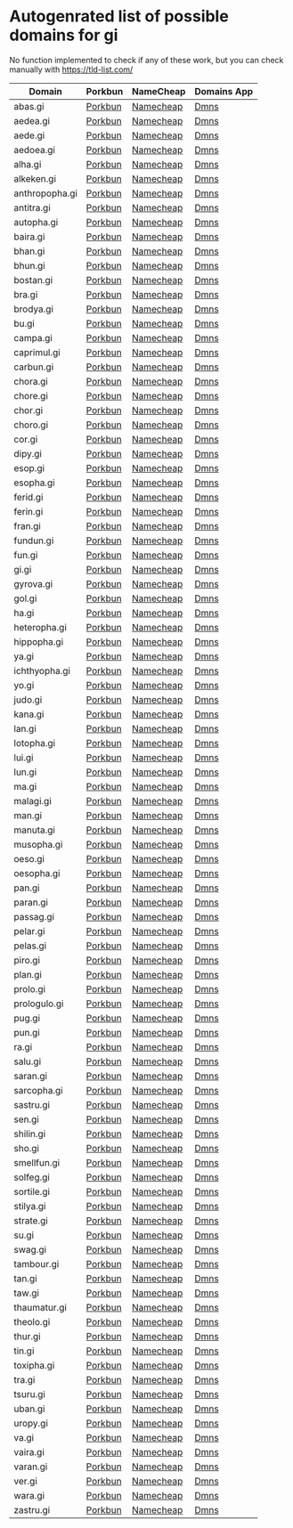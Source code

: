 # Autogenrated list of possible domains for gi

No function implemented to check if any of these work, but you can check manually with https://tld-list.com/

| Domain | Porkbun | NameCheap | Domains App |
|---|---|---|---|
| abas.gi | [Porkbun](https://porkbun.com/checkout/search?prb=e814663da1&tlds=&idnLanguage=&search=search&q=abas.gi) | [Namecheap](https://www.namecheap.com/domains/registration/results/?domain=abas.gi) | [Dmns](https://dmns.app/domains?q=abas.gi) |
| aedea.gi | [Porkbun](https://porkbun.com/checkout/search?prb=e814663da1&tlds=&idnLanguage=&search=search&q=aedea.gi) | [Namecheap](https://www.namecheap.com/domains/registration/results/?domain=aedea.gi) | [Dmns](https://dmns.app/domains?q=aedea.gi) |
| aede.gi | [Porkbun](https://porkbun.com/checkout/search?prb=e814663da1&tlds=&idnLanguage=&search=search&q=aede.gi) | [Namecheap](https://www.namecheap.com/domains/registration/results/?domain=aede.gi) | [Dmns](https://dmns.app/domains?q=aede.gi) |
| aedoea.gi | [Porkbun](https://porkbun.com/checkout/search?prb=e814663da1&tlds=&idnLanguage=&search=search&q=aedoea.gi) | [Namecheap](https://www.namecheap.com/domains/registration/results/?domain=aedoea.gi) | [Dmns](https://dmns.app/domains?q=aedoea.gi) |
| alha.gi | [Porkbun](https://porkbun.com/checkout/search?prb=e814663da1&tlds=&idnLanguage=&search=search&q=alha.gi) | [Namecheap](https://www.namecheap.com/domains/registration/results/?domain=alha.gi) | [Dmns](https://dmns.app/domains?q=alha.gi) |
| alkeken.gi | [Porkbun](https://porkbun.com/checkout/search?prb=e814663da1&tlds=&idnLanguage=&search=search&q=alkeken.gi) | [Namecheap](https://www.namecheap.com/domains/registration/results/?domain=alkeken.gi) | [Dmns](https://dmns.app/domains?q=alkeken.gi) |
| anthropopha.gi | [Porkbun](https://porkbun.com/checkout/search?prb=e814663da1&tlds=&idnLanguage=&search=search&q=anthropopha.gi) | [Namecheap](https://www.namecheap.com/domains/registration/results/?domain=anthropopha.gi) | [Dmns](https://dmns.app/domains?q=anthropopha.gi) |
| antitra.gi | [Porkbun](https://porkbun.com/checkout/search?prb=e814663da1&tlds=&idnLanguage=&search=search&q=antitra.gi) | [Namecheap](https://www.namecheap.com/domains/registration/results/?domain=antitra.gi) | [Dmns](https://dmns.app/domains?q=antitra.gi) |
| autopha.gi | [Porkbun](https://porkbun.com/checkout/search?prb=e814663da1&tlds=&idnLanguage=&search=search&q=autopha.gi) | [Namecheap](https://www.namecheap.com/domains/registration/results/?domain=autopha.gi) | [Dmns](https://dmns.app/domains?q=autopha.gi) |
| baira.gi | [Porkbun](https://porkbun.com/checkout/search?prb=e814663da1&tlds=&idnLanguage=&search=search&q=baira.gi) | [Namecheap](https://www.namecheap.com/domains/registration/results/?domain=baira.gi) | [Dmns](https://dmns.app/domains?q=baira.gi) |
| bhan.gi | [Porkbun](https://porkbun.com/checkout/search?prb=e814663da1&tlds=&idnLanguage=&search=search&q=bhan.gi) | [Namecheap](https://www.namecheap.com/domains/registration/results/?domain=bhan.gi) | [Dmns](https://dmns.app/domains?q=bhan.gi) |
| bhun.gi | [Porkbun](https://porkbun.com/checkout/search?prb=e814663da1&tlds=&idnLanguage=&search=search&q=bhun.gi) | [Namecheap](https://www.namecheap.com/domains/registration/results/?domain=bhun.gi) | [Dmns](https://dmns.app/domains?q=bhun.gi) |
| bostan.gi | [Porkbun](https://porkbun.com/checkout/search?prb=e814663da1&tlds=&idnLanguage=&search=search&q=bostan.gi) | [Namecheap](https://www.namecheap.com/domains/registration/results/?domain=bostan.gi) | [Dmns](https://dmns.app/domains?q=bostan.gi) |
| bra.gi | [Porkbun](https://porkbun.com/checkout/search?prb=e814663da1&tlds=&idnLanguage=&search=search&q=bra.gi) | [Namecheap](https://www.namecheap.com/domains/registration/results/?domain=bra.gi) | [Dmns](https://dmns.app/domains?q=bra.gi) |
| brodya.gi | [Porkbun](https://porkbun.com/checkout/search?prb=e814663da1&tlds=&idnLanguage=&search=search&q=brodya.gi) | [Namecheap](https://www.namecheap.com/domains/registration/results/?domain=brodya.gi) | [Dmns](https://dmns.app/domains?q=brodya.gi) |
| bu.gi | [Porkbun](https://porkbun.com/checkout/search?prb=e814663da1&tlds=&idnLanguage=&search=search&q=bu.gi) | [Namecheap](https://www.namecheap.com/domains/registration/results/?domain=bu.gi) | [Dmns](https://dmns.app/domains?q=bu.gi) |
| campa.gi | [Porkbun](https://porkbun.com/checkout/search?prb=e814663da1&tlds=&idnLanguage=&search=search&q=campa.gi) | [Namecheap](https://www.namecheap.com/domains/registration/results/?domain=campa.gi) | [Dmns](https://dmns.app/domains?q=campa.gi) |
| caprimul.gi | [Porkbun](https://porkbun.com/checkout/search?prb=e814663da1&tlds=&idnLanguage=&search=search&q=caprimul.gi) | [Namecheap](https://www.namecheap.com/domains/registration/results/?domain=caprimul.gi) | [Dmns](https://dmns.app/domains?q=caprimul.gi) |
| carbun.gi | [Porkbun](https://porkbun.com/checkout/search?prb=e814663da1&tlds=&idnLanguage=&search=search&q=carbun.gi) | [Namecheap](https://www.namecheap.com/domains/registration/results/?domain=carbun.gi) | [Dmns](https://dmns.app/domains?q=carbun.gi) |
| chora.gi | [Porkbun](https://porkbun.com/checkout/search?prb=e814663da1&tlds=&idnLanguage=&search=search&q=chora.gi) | [Namecheap](https://www.namecheap.com/domains/registration/results/?domain=chora.gi) | [Dmns](https://dmns.app/domains?q=chora.gi) |
| chore.gi | [Porkbun](https://porkbun.com/checkout/search?prb=e814663da1&tlds=&idnLanguage=&search=search&q=chore.gi) | [Namecheap](https://www.namecheap.com/domains/registration/results/?domain=chore.gi) | [Dmns](https://dmns.app/domains?q=chore.gi) |
| chor.gi | [Porkbun](https://porkbun.com/checkout/search?prb=e814663da1&tlds=&idnLanguage=&search=search&q=chor.gi) | [Namecheap](https://www.namecheap.com/domains/registration/results/?domain=chor.gi) | [Dmns](https://dmns.app/domains?q=chor.gi) |
| choro.gi | [Porkbun](https://porkbun.com/checkout/search?prb=e814663da1&tlds=&idnLanguage=&search=search&q=choro.gi) | [Namecheap](https://www.namecheap.com/domains/registration/results/?domain=choro.gi) | [Dmns](https://dmns.app/domains?q=choro.gi) |
| cor.gi | [Porkbun](https://porkbun.com/checkout/search?prb=e814663da1&tlds=&idnLanguage=&search=search&q=cor.gi) | [Namecheap](https://www.namecheap.com/domains/registration/results/?domain=cor.gi) | [Dmns](https://dmns.app/domains?q=cor.gi) |
| dipy.gi | [Porkbun](https://porkbun.com/checkout/search?prb=e814663da1&tlds=&idnLanguage=&search=search&q=dipy.gi) | [Namecheap](https://www.namecheap.com/domains/registration/results/?domain=dipy.gi) | [Dmns](https://dmns.app/domains?q=dipy.gi) |
| esop.gi | [Porkbun](https://porkbun.com/checkout/search?prb=e814663da1&tlds=&idnLanguage=&search=search&q=esop.gi) | [Namecheap](https://www.namecheap.com/domains/registration/results/?domain=esop.gi) | [Dmns](https://dmns.app/domains?q=esop.gi) |
| esopha.gi | [Porkbun](https://porkbun.com/checkout/search?prb=e814663da1&tlds=&idnLanguage=&search=search&q=esopha.gi) | [Namecheap](https://www.namecheap.com/domains/registration/results/?domain=esopha.gi) | [Dmns](https://dmns.app/domains?q=esopha.gi) |
| ferid.gi | [Porkbun](https://porkbun.com/checkout/search?prb=e814663da1&tlds=&idnLanguage=&search=search&q=ferid.gi) | [Namecheap](https://www.namecheap.com/domains/registration/results/?domain=ferid.gi) | [Dmns](https://dmns.app/domains?q=ferid.gi) |
| ferin.gi | [Porkbun](https://porkbun.com/checkout/search?prb=e814663da1&tlds=&idnLanguage=&search=search&q=ferin.gi) | [Namecheap](https://www.namecheap.com/domains/registration/results/?domain=ferin.gi) | [Dmns](https://dmns.app/domains?q=ferin.gi) |
| fran.gi | [Porkbun](https://porkbun.com/checkout/search?prb=e814663da1&tlds=&idnLanguage=&search=search&q=fran.gi) | [Namecheap](https://www.namecheap.com/domains/registration/results/?domain=fran.gi) | [Dmns](https://dmns.app/domains?q=fran.gi) |
| fundun.gi | [Porkbun](https://porkbun.com/checkout/search?prb=e814663da1&tlds=&idnLanguage=&search=search&q=fundun.gi) | [Namecheap](https://www.namecheap.com/domains/registration/results/?domain=fundun.gi) | [Dmns](https://dmns.app/domains?q=fundun.gi) |
| fun.gi | [Porkbun](https://porkbun.com/checkout/search?prb=e814663da1&tlds=&idnLanguage=&search=search&q=fun.gi) | [Namecheap](https://www.namecheap.com/domains/registration/results/?domain=fun.gi) | [Dmns](https://dmns.app/domains?q=fun.gi) |
| gi.gi | [Porkbun](https://porkbun.com/checkout/search?prb=e814663da1&tlds=&idnLanguage=&search=search&q=gi.gi) | [Namecheap](https://www.namecheap.com/domains/registration/results/?domain=gi.gi) | [Dmns](https://dmns.app/domains?q=gi.gi) |
| gyrova.gi | [Porkbun](https://porkbun.com/checkout/search?prb=e814663da1&tlds=&idnLanguage=&search=search&q=gyrova.gi) | [Namecheap](https://www.namecheap.com/domains/registration/results/?domain=gyrova.gi) | [Dmns](https://dmns.app/domains?q=gyrova.gi) |
| gol.gi | [Porkbun](https://porkbun.com/checkout/search?prb=e814663da1&tlds=&idnLanguage=&search=search&q=gol.gi) | [Namecheap](https://www.namecheap.com/domains/registration/results/?domain=gol.gi) | [Dmns](https://dmns.app/domains?q=gol.gi) |
| ha.gi | [Porkbun](https://porkbun.com/checkout/search?prb=e814663da1&tlds=&idnLanguage=&search=search&q=ha.gi) | [Namecheap](https://www.namecheap.com/domains/registration/results/?domain=ha.gi) | [Dmns](https://dmns.app/domains?q=ha.gi) |
| heteropha.gi | [Porkbun](https://porkbun.com/checkout/search?prb=e814663da1&tlds=&idnLanguage=&search=search&q=heteropha.gi) | [Namecheap](https://www.namecheap.com/domains/registration/results/?domain=heteropha.gi) | [Dmns](https://dmns.app/domains?q=heteropha.gi) |
| hippopha.gi | [Porkbun](https://porkbun.com/checkout/search?prb=e814663da1&tlds=&idnLanguage=&search=search&q=hippopha.gi) | [Namecheap](https://www.namecheap.com/domains/registration/results/?domain=hippopha.gi) | [Dmns](https://dmns.app/domains?q=hippopha.gi) |
| ya.gi | [Porkbun](https://porkbun.com/checkout/search?prb=e814663da1&tlds=&idnLanguage=&search=search&q=ya.gi) | [Namecheap](https://www.namecheap.com/domains/registration/results/?domain=ya.gi) | [Dmns](https://dmns.app/domains?q=ya.gi) |
| ichthyopha.gi | [Porkbun](https://porkbun.com/checkout/search?prb=e814663da1&tlds=&idnLanguage=&search=search&q=ichthyopha.gi) | [Namecheap](https://www.namecheap.com/domains/registration/results/?domain=ichthyopha.gi) | [Dmns](https://dmns.app/domains?q=ichthyopha.gi) |
| yo.gi | [Porkbun](https://porkbun.com/checkout/search?prb=e814663da1&tlds=&idnLanguage=&search=search&q=yo.gi) | [Namecheap](https://www.namecheap.com/domains/registration/results/?domain=yo.gi) | [Dmns](https://dmns.app/domains?q=yo.gi) |
| judo.gi | [Porkbun](https://porkbun.com/checkout/search?prb=e814663da1&tlds=&idnLanguage=&search=search&q=judo.gi) | [Namecheap](https://www.namecheap.com/domains/registration/results/?domain=judo.gi) | [Dmns](https://dmns.app/domains?q=judo.gi) |
| kana.gi | [Porkbun](https://porkbun.com/checkout/search?prb=e814663da1&tlds=&idnLanguage=&search=search&q=kana.gi) | [Namecheap](https://www.namecheap.com/domains/registration/results/?domain=kana.gi) | [Dmns](https://dmns.app/domains?q=kana.gi) |
| lan.gi | [Porkbun](https://porkbun.com/checkout/search?prb=e814663da1&tlds=&idnLanguage=&search=search&q=lan.gi) | [Namecheap](https://www.namecheap.com/domains/registration/results/?domain=lan.gi) | [Dmns](https://dmns.app/domains?q=lan.gi) |
| lotopha.gi | [Porkbun](https://porkbun.com/checkout/search?prb=e814663da1&tlds=&idnLanguage=&search=search&q=lotopha.gi) | [Namecheap](https://www.namecheap.com/domains/registration/results/?domain=lotopha.gi) | [Dmns](https://dmns.app/domains?q=lotopha.gi) |
| lui.gi | [Porkbun](https://porkbun.com/checkout/search?prb=e814663da1&tlds=&idnLanguage=&search=search&q=lui.gi) | [Namecheap](https://www.namecheap.com/domains/registration/results/?domain=lui.gi) | [Dmns](https://dmns.app/domains?q=lui.gi) |
| lun.gi | [Porkbun](https://porkbun.com/checkout/search?prb=e814663da1&tlds=&idnLanguage=&search=search&q=lun.gi) | [Namecheap](https://www.namecheap.com/domains/registration/results/?domain=lun.gi) | [Dmns](https://dmns.app/domains?q=lun.gi) |
| ma.gi | [Porkbun](https://porkbun.com/checkout/search?prb=e814663da1&tlds=&idnLanguage=&search=search&q=ma.gi) | [Namecheap](https://www.namecheap.com/domains/registration/results/?domain=ma.gi) | [Dmns](https://dmns.app/domains?q=ma.gi) |
| malagi.gi | [Porkbun](https://porkbun.com/checkout/search?prb=e814663da1&tlds=&idnLanguage=&search=search&q=malagi.gi) | [Namecheap](https://www.namecheap.com/domains/registration/results/?domain=malagi.gi) | [Dmns](https://dmns.app/domains?q=malagi.gi) |
| man.gi | [Porkbun](https://porkbun.com/checkout/search?prb=e814663da1&tlds=&idnLanguage=&search=search&q=man.gi) | [Namecheap](https://www.namecheap.com/domains/registration/results/?domain=man.gi) | [Dmns](https://dmns.app/domains?q=man.gi) |
| manuta.gi | [Porkbun](https://porkbun.com/checkout/search?prb=e814663da1&tlds=&idnLanguage=&search=search&q=manuta.gi) | [Namecheap](https://www.namecheap.com/domains/registration/results/?domain=manuta.gi) | [Dmns](https://dmns.app/domains?q=manuta.gi) |
| musopha.gi | [Porkbun](https://porkbun.com/checkout/search?prb=e814663da1&tlds=&idnLanguage=&search=search&q=musopha.gi) | [Namecheap](https://www.namecheap.com/domains/registration/results/?domain=musopha.gi) | [Dmns](https://dmns.app/domains?q=musopha.gi) |
| oeso.gi | [Porkbun](https://porkbun.com/checkout/search?prb=e814663da1&tlds=&idnLanguage=&search=search&q=oeso.gi) | [Namecheap](https://www.namecheap.com/domains/registration/results/?domain=oeso.gi) | [Dmns](https://dmns.app/domains?q=oeso.gi) |
| oesopha.gi | [Porkbun](https://porkbun.com/checkout/search?prb=e814663da1&tlds=&idnLanguage=&search=search&q=oesopha.gi) | [Namecheap](https://www.namecheap.com/domains/registration/results/?domain=oesopha.gi) | [Dmns](https://dmns.app/domains?q=oesopha.gi) |
| pan.gi | [Porkbun](https://porkbun.com/checkout/search?prb=e814663da1&tlds=&idnLanguage=&search=search&q=pan.gi) | [Namecheap](https://www.namecheap.com/domains/registration/results/?domain=pan.gi) | [Dmns](https://dmns.app/domains?q=pan.gi) |
| paran.gi | [Porkbun](https://porkbun.com/checkout/search?prb=e814663da1&tlds=&idnLanguage=&search=search&q=paran.gi) | [Namecheap](https://www.namecheap.com/domains/registration/results/?domain=paran.gi) | [Dmns](https://dmns.app/domains?q=paran.gi) |
| passag.gi | [Porkbun](https://porkbun.com/checkout/search?prb=e814663da1&tlds=&idnLanguage=&search=search&q=passag.gi) | [Namecheap](https://www.namecheap.com/domains/registration/results/?domain=passag.gi) | [Dmns](https://dmns.app/domains?q=passag.gi) |
| pelar.gi | [Porkbun](https://porkbun.com/checkout/search?prb=e814663da1&tlds=&idnLanguage=&search=search&q=pelar.gi) | [Namecheap](https://www.namecheap.com/domains/registration/results/?domain=pelar.gi) | [Dmns](https://dmns.app/domains?q=pelar.gi) |
| pelas.gi | [Porkbun](https://porkbun.com/checkout/search?prb=e814663da1&tlds=&idnLanguage=&search=search&q=pelas.gi) | [Namecheap](https://www.namecheap.com/domains/registration/results/?domain=pelas.gi) | [Dmns](https://dmns.app/domains?q=pelas.gi) |
| piro.gi | [Porkbun](https://porkbun.com/checkout/search?prb=e814663da1&tlds=&idnLanguage=&search=search&q=piro.gi) | [Namecheap](https://www.namecheap.com/domains/registration/results/?domain=piro.gi) | [Dmns](https://dmns.app/domains?q=piro.gi) |
| plan.gi | [Porkbun](https://porkbun.com/checkout/search?prb=e814663da1&tlds=&idnLanguage=&search=search&q=plan.gi) | [Namecheap](https://www.namecheap.com/domains/registration/results/?domain=plan.gi) | [Dmns](https://dmns.app/domains?q=plan.gi) |
| prolo.gi | [Porkbun](https://porkbun.com/checkout/search?prb=e814663da1&tlds=&idnLanguage=&search=search&q=prolo.gi) | [Namecheap](https://www.namecheap.com/domains/registration/results/?domain=prolo.gi) | [Dmns](https://dmns.app/domains?q=prolo.gi) |
| prologulo.gi | [Porkbun](https://porkbun.com/checkout/search?prb=e814663da1&tlds=&idnLanguage=&search=search&q=prologulo.gi) | [Namecheap](https://www.namecheap.com/domains/registration/results/?domain=prologulo.gi) | [Dmns](https://dmns.app/domains?q=prologulo.gi) |
| pug.gi | [Porkbun](https://porkbun.com/checkout/search?prb=e814663da1&tlds=&idnLanguage=&search=search&q=pug.gi) | [Namecheap](https://www.namecheap.com/domains/registration/results/?domain=pug.gi) | [Dmns](https://dmns.app/domains?q=pug.gi) |
| pun.gi | [Porkbun](https://porkbun.com/checkout/search?prb=e814663da1&tlds=&idnLanguage=&search=search&q=pun.gi) | [Namecheap](https://www.namecheap.com/domains/registration/results/?domain=pun.gi) | [Dmns](https://dmns.app/domains?q=pun.gi) |
| ra.gi | [Porkbun](https://porkbun.com/checkout/search?prb=e814663da1&tlds=&idnLanguage=&search=search&q=ra.gi) | [Namecheap](https://www.namecheap.com/domains/registration/results/?domain=ra.gi) | [Dmns](https://dmns.app/domains?q=ra.gi) |
| salu.gi | [Porkbun](https://porkbun.com/checkout/search?prb=e814663da1&tlds=&idnLanguage=&search=search&q=salu.gi) | [Namecheap](https://www.namecheap.com/domains/registration/results/?domain=salu.gi) | [Dmns](https://dmns.app/domains?q=salu.gi) |
| saran.gi | [Porkbun](https://porkbun.com/checkout/search?prb=e814663da1&tlds=&idnLanguage=&search=search&q=saran.gi) | [Namecheap](https://www.namecheap.com/domains/registration/results/?domain=saran.gi) | [Dmns](https://dmns.app/domains?q=saran.gi) |
| sarcopha.gi | [Porkbun](https://porkbun.com/checkout/search?prb=e814663da1&tlds=&idnLanguage=&search=search&q=sarcopha.gi) | [Namecheap](https://www.namecheap.com/domains/registration/results/?domain=sarcopha.gi) | [Dmns](https://dmns.app/domains?q=sarcopha.gi) |
| sastru.gi | [Porkbun](https://porkbun.com/checkout/search?prb=e814663da1&tlds=&idnLanguage=&search=search&q=sastru.gi) | [Namecheap](https://www.namecheap.com/domains/registration/results/?domain=sastru.gi) | [Dmns](https://dmns.app/domains?q=sastru.gi) |
| sen.gi | [Porkbun](https://porkbun.com/checkout/search?prb=e814663da1&tlds=&idnLanguage=&search=search&q=sen.gi) | [Namecheap](https://www.namecheap.com/domains/registration/results/?domain=sen.gi) | [Dmns](https://dmns.app/domains?q=sen.gi) |
| shilin.gi | [Porkbun](https://porkbun.com/checkout/search?prb=e814663da1&tlds=&idnLanguage=&search=search&q=shilin.gi) | [Namecheap](https://www.namecheap.com/domains/registration/results/?domain=shilin.gi) | [Dmns](https://dmns.app/domains?q=shilin.gi) |
| sho.gi | [Porkbun](https://porkbun.com/checkout/search?prb=e814663da1&tlds=&idnLanguage=&search=search&q=sho.gi) | [Namecheap](https://www.namecheap.com/domains/registration/results/?domain=sho.gi) | [Dmns](https://dmns.app/domains?q=sho.gi) |
| smellfun.gi | [Porkbun](https://porkbun.com/checkout/search?prb=e814663da1&tlds=&idnLanguage=&search=search&q=smellfun.gi) | [Namecheap](https://www.namecheap.com/domains/registration/results/?domain=smellfun.gi) | [Dmns](https://dmns.app/domains?q=smellfun.gi) |
| solfeg.gi | [Porkbun](https://porkbun.com/checkout/search?prb=e814663da1&tlds=&idnLanguage=&search=search&q=solfeg.gi) | [Namecheap](https://www.namecheap.com/domains/registration/results/?domain=solfeg.gi) | [Dmns](https://dmns.app/domains?q=solfeg.gi) |
| sortile.gi | [Porkbun](https://porkbun.com/checkout/search?prb=e814663da1&tlds=&idnLanguage=&search=search&q=sortile.gi) | [Namecheap](https://www.namecheap.com/domains/registration/results/?domain=sortile.gi) | [Dmns](https://dmns.app/domains?q=sortile.gi) |
| stilya.gi | [Porkbun](https://porkbun.com/checkout/search?prb=e814663da1&tlds=&idnLanguage=&search=search&q=stilya.gi) | [Namecheap](https://www.namecheap.com/domains/registration/results/?domain=stilya.gi) | [Dmns](https://dmns.app/domains?q=stilya.gi) |
| strate.gi | [Porkbun](https://porkbun.com/checkout/search?prb=e814663da1&tlds=&idnLanguage=&search=search&q=strate.gi) | [Namecheap](https://www.namecheap.com/domains/registration/results/?domain=strate.gi) | [Dmns](https://dmns.app/domains?q=strate.gi) |
| su.gi | [Porkbun](https://porkbun.com/checkout/search?prb=e814663da1&tlds=&idnLanguage=&search=search&q=su.gi) | [Namecheap](https://www.namecheap.com/domains/registration/results/?domain=su.gi) | [Dmns](https://dmns.app/domains?q=su.gi) |
| swag.gi | [Porkbun](https://porkbun.com/checkout/search?prb=e814663da1&tlds=&idnLanguage=&search=search&q=swag.gi) | [Namecheap](https://www.namecheap.com/domains/registration/results/?domain=swag.gi) | [Dmns](https://dmns.app/domains?q=swag.gi) |
| tambour.gi | [Porkbun](https://porkbun.com/checkout/search?prb=e814663da1&tlds=&idnLanguage=&search=search&q=tambour.gi) | [Namecheap](https://www.namecheap.com/domains/registration/results/?domain=tambour.gi) | [Dmns](https://dmns.app/domains?q=tambour.gi) |
| tan.gi | [Porkbun](https://porkbun.com/checkout/search?prb=e814663da1&tlds=&idnLanguage=&search=search&q=tan.gi) | [Namecheap](https://www.namecheap.com/domains/registration/results/?domain=tan.gi) | [Dmns](https://dmns.app/domains?q=tan.gi) |
| taw.gi | [Porkbun](https://porkbun.com/checkout/search?prb=e814663da1&tlds=&idnLanguage=&search=search&q=taw.gi) | [Namecheap](https://www.namecheap.com/domains/registration/results/?domain=taw.gi) | [Dmns](https://dmns.app/domains?q=taw.gi) |
| thaumatur.gi | [Porkbun](https://porkbun.com/checkout/search?prb=e814663da1&tlds=&idnLanguage=&search=search&q=thaumatur.gi) | [Namecheap](https://www.namecheap.com/domains/registration/results/?domain=thaumatur.gi) | [Dmns](https://dmns.app/domains?q=thaumatur.gi) |
| theolo.gi | [Porkbun](https://porkbun.com/checkout/search?prb=e814663da1&tlds=&idnLanguage=&search=search&q=theolo.gi) | [Namecheap](https://www.namecheap.com/domains/registration/results/?domain=theolo.gi) | [Dmns](https://dmns.app/domains?q=theolo.gi) |
| thur.gi | [Porkbun](https://porkbun.com/checkout/search?prb=e814663da1&tlds=&idnLanguage=&search=search&q=thur.gi) | [Namecheap](https://www.namecheap.com/domains/registration/results/?domain=thur.gi) | [Dmns](https://dmns.app/domains?q=thur.gi) |
| tin.gi | [Porkbun](https://porkbun.com/checkout/search?prb=e814663da1&tlds=&idnLanguage=&search=search&q=tin.gi) | [Namecheap](https://www.namecheap.com/domains/registration/results/?domain=tin.gi) | [Dmns](https://dmns.app/domains?q=tin.gi) |
| toxipha.gi | [Porkbun](https://porkbun.com/checkout/search?prb=e814663da1&tlds=&idnLanguage=&search=search&q=toxipha.gi) | [Namecheap](https://www.namecheap.com/domains/registration/results/?domain=toxipha.gi) | [Dmns](https://dmns.app/domains?q=toxipha.gi) |
| tra.gi | [Porkbun](https://porkbun.com/checkout/search?prb=e814663da1&tlds=&idnLanguage=&search=search&q=tra.gi) | [Namecheap](https://www.namecheap.com/domains/registration/results/?domain=tra.gi) | [Dmns](https://dmns.app/domains?q=tra.gi) |
| tsuru.gi | [Porkbun](https://porkbun.com/checkout/search?prb=e814663da1&tlds=&idnLanguage=&search=search&q=tsuru.gi) | [Namecheap](https://www.namecheap.com/domains/registration/results/?domain=tsuru.gi) | [Dmns](https://dmns.app/domains?q=tsuru.gi) |
| uban.gi | [Porkbun](https://porkbun.com/checkout/search?prb=e814663da1&tlds=&idnLanguage=&search=search&q=uban.gi) | [Namecheap](https://www.namecheap.com/domains/registration/results/?domain=uban.gi) | [Dmns](https://dmns.app/domains?q=uban.gi) |
| uropy.gi | [Porkbun](https://porkbun.com/checkout/search?prb=e814663da1&tlds=&idnLanguage=&search=search&q=uropy.gi) | [Namecheap](https://www.namecheap.com/domains/registration/results/?domain=uropy.gi) | [Dmns](https://dmns.app/domains?q=uropy.gi) |
| va.gi | [Porkbun](https://porkbun.com/checkout/search?prb=e814663da1&tlds=&idnLanguage=&search=search&q=va.gi) | [Namecheap](https://www.namecheap.com/domains/registration/results/?domain=va.gi) | [Dmns](https://dmns.app/domains?q=va.gi) |
| vaira.gi | [Porkbun](https://porkbun.com/checkout/search?prb=e814663da1&tlds=&idnLanguage=&search=search&q=vaira.gi) | [Namecheap](https://www.namecheap.com/domains/registration/results/?domain=vaira.gi) | [Dmns](https://dmns.app/domains?q=vaira.gi) |
| varan.gi | [Porkbun](https://porkbun.com/checkout/search?prb=e814663da1&tlds=&idnLanguage=&search=search&q=varan.gi) | [Namecheap](https://www.namecheap.com/domains/registration/results/?domain=varan.gi) | [Dmns](https://dmns.app/domains?q=varan.gi) |
| ver.gi | [Porkbun](https://porkbun.com/checkout/search?prb=e814663da1&tlds=&idnLanguage=&search=search&q=ver.gi) | [Namecheap](https://www.namecheap.com/domains/registration/results/?domain=ver.gi) | [Dmns](https://dmns.app/domains?q=ver.gi) |
| wara.gi | [Porkbun](https://porkbun.com/checkout/search?prb=e814663da1&tlds=&idnLanguage=&search=search&q=wara.gi) | [Namecheap](https://www.namecheap.com/domains/registration/results/?domain=wara.gi) | [Dmns](https://dmns.app/domains?q=wara.gi) |
| zastru.gi | [Porkbun](https://porkbun.com/checkout/search?prb=e814663da1&tlds=&idnLanguage=&search=search&q=zastru.gi) | [Namecheap](https://www.namecheap.com/domains/registration/results/?domain=zastru.gi) | [Dmns](https://dmns.app/domains?q=zastru.gi) |

